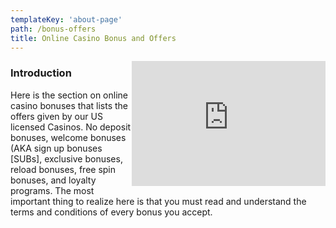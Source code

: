 ```yaml
---
templateKey: 'about-page'
path: /bonus-offers
title: Online Casino Bonus and Offers
---
```

<div className="videoWrapper">
<iframe width="310" height="200" src="https://www.youtube.com/embed/jgqpsdnJ8Oc?feature=oembed" frameborder="0" allow="accelerometer; autoplay; encrypted-media; gyroscope; picture-in-picture" allowfullscreen="" style="float:right;"></iframe>
</div>

### Introduction
Here is the section on online casino bonuses that lists the offers given by our US licensed Casinos. No deposit bonuses, welcome bonuses (AKA sign up bonuses [SUBs], exclusive bonuses, reload bonuses, free spin bonuses, and loyalty programs. The most important thing to realize here is that you must read and understand the terms and conditions of every bonus you accept.
